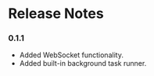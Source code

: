 # Release Notes

### 0.1.1

- Added WebSocket functionality.
- Added built-in background task runner.
